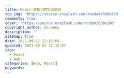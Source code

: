 ```yaml
---
title: React-虚拟DOM实现原理
top_img: 'https://source.unsplash.com/random/500x200'
comments: true
cover: 'https://source.unsplash.com/random/800x200'
copyright_author: bo.wang
description: ''
sitemap: true
date: 2021-09-02 22:19:04
updated: 2021-09-02 22:19:04
tags:
  - React
  - Web
categories: [Web, React]
keywords:
---
```


